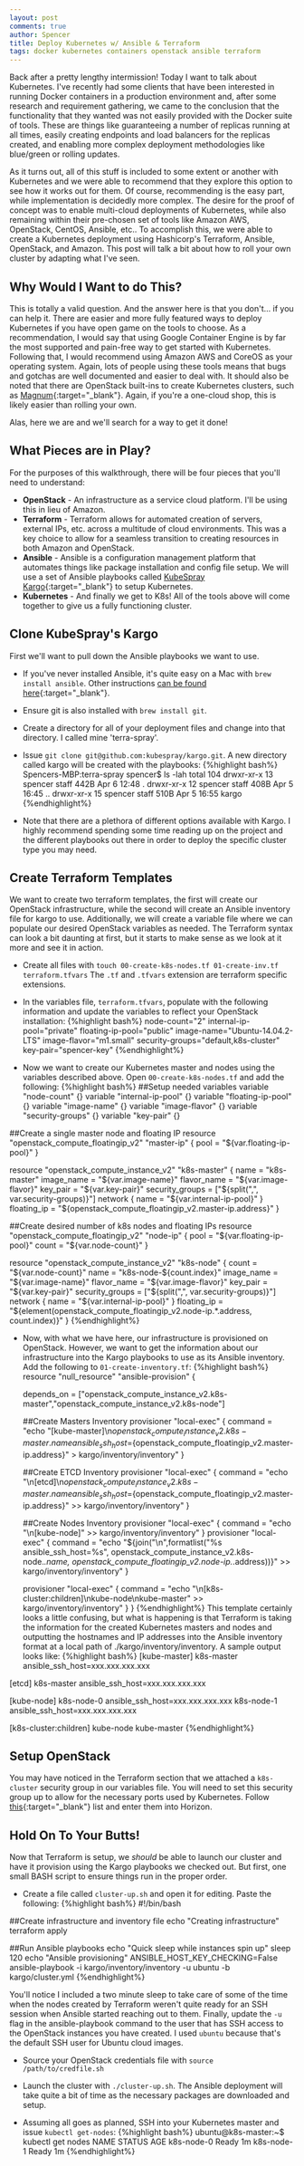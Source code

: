 ```yaml
---
layout: post
comments: true
author: Spencer
title: Deploy Kubernetes w/ Ansible & Terraform
tags: docker kubernetes containers openstack ansible terraform
---
```


Back after a pretty lengthy intermission! Today I want to talk about Kubernetes. I've recently had some clients that have been interested in running Docker containers in a production environment and, after some research and requirement gathering, we came to the conclusion that the functionality that they wanted was not easily provided with the Docker suite of tools. These are things like guaranteeing a number of replicas running at all times, easily creating endpoints and load balancers for the replicas created, and enabling more complex deployment methodologies like blue/green or rolling updates.

As it turns out, all of this stuff is included to some extent or another with Kubernetes and we were able to recommend that they explore this option to see how it works out for them. Of course, recommending is the easy part, while implementation is decidedly more complex. The desire for the proof of concept was to enable multi-cloud deployments of Kubernetes, while also remaining within their pre-chosen set of tools like Amazon AWS, OpenStack, CentOS, Ansible, etc.. To accomplish this, we were able to create a Kubernetes deployment using Hashicorp's Terraform, Ansible, OpenStack, and Amazon. This post will talk a bit about how to roll your own cluster by adapting what I've seen.

## **Why Would I Want to do This?** ##

This is totally a valid question. And the answer here is that you don't... if you can help it. There are easier and more fully featured ways to deploy Kubernetes if you have open game on the tools to choose. As a recommendation, I would say that using Google Container Engine is by far the most supported and pain-free way to get started with Kubernetes. Following that, I would recommend using Amazon AWS and CoreOS as your operating system. Again, lots of people using these tools means that bugs and gotchas are well documented and easier to deal with. It should also be noted that there are OpenStack built-ins to create Kubernetes clusters, such as [Magnum](https://wiki.openstack.org/wiki/Magnum){:target="_blank"}. Again, if you're a one-cloud shop, this is likely easier than rolling your own.

Alas, here we are and we'll search for a way to get it done!

## **What Pieces are in Play?** ##

For the purposes of this walkthrough, there will be four pieces that you'll need to understand:

- **OpenStack** - An infrastructure as a service cloud platform. I'll be using this in lieu of Amazon.
- **Terraform** - Terraform allows for automated creation of servers, external IPs, etc. across a multitude of cloud environments. This was a key choice to allow for a seamless transition to creating resources in both Amazon and OpenStack.
- **Ansible** - Ansible is a configuration management platform that automates things like package installation and config file setup. We will use a set of Ansible playbooks called [KubeSpray Kargo](https://github.com/kubespray/kargo){:target="_blank"} to setup Kubernetes.
- **Kubernetes** - And finally we get to K8s! All of the tools above will come together to give us a fully functioning cluster.

## **Clone KubeSpray's Kargo** ##

First we'll want to pull down the Ansible playbooks we want to use.

- If you've never installed Ansible, it's quite easy on a Mac with `brew install ansible`. Other instructions [can be found here](http://docs.ansible.com/ansible/intro_installation.html){:target="_blank"}.

- Ensure git is also installed with `brew install git`.

- Create a directory for all of your deployment files and change into that directory. I called mine 'terra-spray'.

- Issue `git clone git@github.com:kubespray/kargo.git`. A new directory called kargo will be created with the playbooks:
{%highlight bash%}
Spencers-MBP:terra-spray spencer$ ls -lah
total 104
drwxr-xr-x  13 spencer  staff   442B Apr  6 12:48 .
drwxr-xr-x  12 spencer  staff   408B Apr  5 16:45 ..
drwxr-xr-x  15 spencer  staff   510B Apr  5 16:55 kargo
{%endhighlight%}

- Note that there are a plethora of different options available with Kargo. I highly recommend spending some time reading up on the project and the different playbooks out there in order to deploy the specific cluster type you may need.

## **Create Terraform Templates** ##

We want to create two terraform templates, the first will create our OpenStack infrastructure, while the second will create an Ansible inventory file for kargo to use. Additionally, we will create a variable file where we can populate our desired OpenStack variables as needed. The Terraform syntax can look a bit daunting at first, but it starts to make sense as we look at it more and see it in action.

- Create all files with `touch 00-create-k8s-nodes.tf 01-create-inv.tf terraform.tfvars` The `.tf` and `.tfvars` extension are terraform specific extensions.

- In the variables file, `terraform.tfvars`, populate with the following information and update the variables to reflect your OpenStack installation:
{%highlight bash%}
node-count="2"
internal-ip-pool="private"
floating-ip-pool="public"
image-name="Ubuntu-14.04.2-LTS"
image-flavor="m1.small"
security-groups="default,k8s-cluster"
key-pair="spencer-key"
{%endhighlight%}

- Now we want to create our Kubernetes master and nodes using the variables described above. Open `00-create-k8s-nodes.tf` and add the following:
{%highlight bash%}
##Setup needed variables
variable "node-count" {}
variable "internal-ip-pool" {}
variable "floating-ip-pool" {}
variable "image-name" {}
variable "image-flavor" {}
variable "security-groups" {}
variable "key-pair" {}

##Create a single master node and floating IP
resource "openstack_compute_floatingip_v2" "master-ip" {
  pool = "${var.floating-ip-pool}"
}

resource "openstack_compute_instance_v2" "k8s-master" {
  name = "k8s-master"
  image_name = "${var.image-name}"
  flavor_name = "${var.image-flavor}"
  key_pair = "${var.key-pair}"
  security_groups = ["${split(",", var.security-groups)}"]
  network {
    name = "${var.internal-ip-pool}"
  }
  floating_ip = "${openstack_compute_floatingip_v2.master-ip.address}"
}

##Create desired number of k8s nodes and floating IPs
resource "openstack_compute_floatingip_v2" "node-ip" {
  pool = "${var.floating-ip-pool}"
  count = "${var.node-count}"
}

resource "openstack_compute_instance_v2" "k8s-node" {
  count = "${var.node-count}"
  name = "k8s-node-${count.index}"
  image_name = "${var.image-name}"
  flavor_name = "${var.image-flavor}"
  key_pair = "${var.key-pair}"
  security_groups = ["${split(",", var.security-groups)}"]
  network {
    name = "${var.internal-ip-pool}"
  }
  floating_ip = "${element(openstack_compute_floatingip_v2.node-ip.*.address, count.index)}"
}
{%endhighlight%}

- Now, with what we have here, our infrastructure is provisioned on OpenStack. However, we want to get the information about our infrastructure into the Kargo playbooks to use as its Ansible inventory. Add the following to `01-create-inventory.tf`:
{%highlight bash%}
resource "null_resource" "ansible-provision" {

  depends_on = ["openstack_compute_instance_v2.k8s-master","openstack_compute_instance_v2.k8s-node"]

  ##Create Masters Inventory
  provisioner "local-exec" {
    command =  "echo \"[kube-master]\n${openstack_compute_instance_v2.k8s-master.name} ansible_ssh_host=${openstack_compute_floatingip_v2.master-ip.address}\" > kargo/inventory/inventory"
  }

  ##Create ETCD Inventory
  provisioner "local-exec" {
    command =  "echo \"\n[etcd]\n${openstack_compute_instance_v2.k8s-master.name} ansible_ssh_host=${openstack_compute_floatingip_v2.master-ip.address}\" >> kargo/inventory/inventory"
  }

  ##Create Nodes Inventory
  provisioner "local-exec" {
    command =  "echo \"\n[kube-node]\" >> kargo/inventory/inventory"
  }
  provisioner "local-exec" {
    command =  "echo \"${join("\n",formatlist("%s ansible_ssh_host=%s", openstack_compute_instance_v2.k8s-node.*.name, openstack_compute_floatingip_v2.node-ip.*.address))}\" >> kargo/inventory/inventory"
  }

  provisioner "local-exec" {
    command =  "echo \"\n[k8s-cluster:children]\nkube-node\nkube-master\" >> kargo/inventory/inventory"
  }
}
{%endhighlight%}
This template certainly looks a little confusing, but what is happening is that Terraform is taking the information for the created Kubernetes masters and nodes and outputting the hostnames and IP addresses into the Ansible inventory format at a local path of ./kargo/inventory/inventory. A sample output looks like:
{%highlight bash%}
[kube-master]
k8s-master ansible_ssh_host=xxx.xxx.xxx.xxx

[etcd]
k8s-master ansible_ssh_host=xxx.xxx.xxx.xxx

[kube-node]
k8s-node-0 ansible_ssh_host=xxx.xxx.xxx.xxx
k8s-node-1 ansible_ssh_host=xxx.xxx.xxx.xxx

[k8s-cluster:children]
kube-node
kube-master
{%endhighlight%}

## **Setup OpenStack** ##

You may have noticed in the Terraform section that we attached a `k8s-cluster` security group in our variables file. You will need to set this security group up to allow for the necessary ports used by Kubernetes. Follow [this](https://coreos.com/kubernetes/docs/latest/kubernetes-networking.html#port-allocation){:target="_blank"} list and enter them into Horizon.

## **Hold On To Your Butts!** ##

Now that Terraform is setup, we _should_ be able to launch our cluster and have it provision using the Kargo playbooks we checked out. But first, one small BASH script to ensure things run in the proper order.

- Create a file called `cluster-up.sh` and open it for editing. Paste the following:
{%highlight bash%}
#!/bin/bash

##Create infrastructure and inventory file
echo "Creating infrastructure"
terraform apply

##Run Ansible playbooks
echo "Quick sleep while instances spin up"
sleep 120
echo "Ansible provisioning"
ANSIBLE_HOST_KEY_CHECKING=False ansible-playbook -i kargo/inventory/inventory -u ubuntu -b kargo/cluster.yml
{%endhighlight%}

You'll notice I included a two minute sleep to take care of some of the time when the nodes created by Terraform weren't quite ready for an SSH session when Ansible started reaching out to them. Finally, update the `-u` flag in the ansible-playbook command to the user that has SSH access to the OpenStack instances you have created. I used `ubuntu` because that's the default SSH user for Ubuntu cloud images.

- Source your OpenStack credentials file with `source /path/to/credfile.sh`

- Launch the cluster with `./cluster-up.sh`. The Ansible deployment will take quite a bit of time as the necessary packages are downloaded and setup.

- Assuming all goes as planned, SSH into your Kubernetes master and issue `kubectl get-nodes`:
{%highlight bash%}
ubuntu@k8s-master:~$ kubectl get nodes
NAME         STATUS    AGE
k8s-node-0   Ready     1m
k8s-node-1   Ready     1m
{%endhighlight%}
